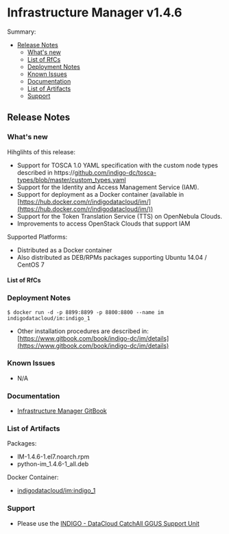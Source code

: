 # Infrastructure Manager v1.4.6

Summary:
* [Release Notes](#id1)
  * [What's new](#id2)
  * [List of RfCs](#id3)
  * [Deployment Notes](#id4)
  * [Known Issues](#id5)
  * [Documentation](#id6)
  * [List of Artifacts](#id7)
  * [Support](#id8)


<a id="id1"></a>
## Release Notes

<a id="id2"></a>
### What's new

Hihglihts of this release:
* Support for TOSCA 1.0 YAML specification with the custom node types described in https://[github.com/indigo-dc/tosca-types/blob/master/custom_types.yaml](github.com/indigo-dc/tosca-types/blob/master/custom_types.yaml)
* Support for the Identity and Access Management Service (IAM).
* Support for deployment as a Docker container (available in [https://hub.docker.com/r/indigodatacloud/im/](https://hub.docker.com/r/indigodatacloud/im/))
* Support for the Token Translation Service (TTS) on OpenNebula Clouds.
* Improvements to access OpenStack Clouds that support IAM


Supported Platforms:
* Distributed as a Docker container
* Also distributed as DEB/RPMs packages supporting Ubuntu 14.04 / CentOS 7

<a id="id3"></a>
#### List of RfCs 

<a id="id4"></a>
### Deployment Notes

```$ docker run -d -p 8899:8899 -p 8800:8800 --name im indigodatacloud/im:indigo_1```

* Other installation procedures are described in: [https://www.gitbook.com/book/indigo-dc/im/details](https://www.gitbook.com/book/indigo-dc/im/details)

<a id="id5"></a>
### Known Issues

* N/A

<a id="id6"></a>
### Documentation

* [Infrastructure Manager GitBook](https://www.gitbook.com/book/indigo-dc/im/details)

<a id="id7"></a>
### List of Artifacts

Packages:
* IM-1.4.6-1.el7.noarch.rpm
* python-im_1.4.6-1_all.deb

Docker Container:
* [indigodatacloud/im:indigo_1](indigodatacloud/im)

<a id="id8"></a>
### Support

* Please use the [INDIGO - DataCloud CatchAll GGUS Support Unit](
https://wiki.egi.eu/wiki/GGUS:INDIGO_DataCloud_Catch-all_FAQ)
